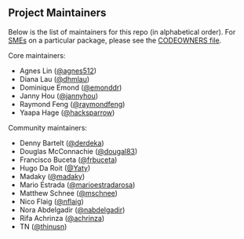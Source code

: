 ## Project Maintainers

Below is the list of maintainers for this repo (in alphabetical order). For
[SMEs](https://en.wikipedia.org/wiki/Subject-matter_expert) on a particular
package, please see the [CODEOWNERS file](CODEOWNERS).

Core maintainers:

- Agnes Lin ([@agnes512](https://github.com/agnes512))
- Diana Lau ([@dhmlau](https://github.com/dhmlau))
- Dominique Emond ([@emonddr](https://github.com/emonddr))
- Janny Hou ([@jannyhou](https://github.com/jannyhou))
- Raymond Feng ([@raymondfeng](https://github.com/raymondfeng))
- Yaapa Hage ([@hacksparrow](https://github.com/hacksparrow))

Community maintainers:

- Denny Bartelt ([@derdeka](https://github.com/derdeka))
- Douglas McConnachie ([@dougal83](https://github.com/dougal83))
- Francisco Buceta ([@frbuceta](https://github.com/frbuceta))
- Hugo Da Roit ([@Yaty](https://github.com/Yaty))
- Madaky ([@madaky](https://github.com/madaky))
- Mario Estrada ([@marioestradarosa](https://github.com/marioestradarosa))
- Matthew Schnee ([@mschnee](https://github.com/mschnee))
- Nico Flaig ([@nflaig](https://github.com/nflaig))
- Nora Abdelgadir ([@nabdelgadir](https://github.com/nabdelgadir))
- Rifa Achrinza ([@achrinza](https://github.com/achrinza))
- TN ([@thinusn](https://github.com/thinusn))
